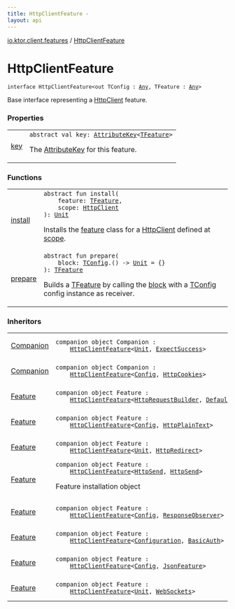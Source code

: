 ```yaml
---
title: HttpClientFeature - 
layout: api
---
```


<div class='api-docs-breadcrumbs'><a href="../index.html">io.ktor.client.features</a> / <a href="./index.html">HttpClientFeature</a></div>

# HttpClientFeature

<div class="signature"><code><span class="keyword">interface </span><span class="identifier">HttpClientFeature</span><span class="symbol">&lt;</span><span class="keyword">out</span>&nbsp;<span class="identifier">TConfig</span>&nbsp;<span class="symbol">:</span>&nbsp;<a href="https://kotlinlang.org/api/latest/jvm/stdlib/kotlin/-any/index.html"><span class="identifier">Any</span></a><span class="symbol">, </span><span class="identifier">TFeature</span>&nbsp;<span class="symbol">:</span>&nbsp;<a href="https://kotlinlang.org/api/latest/jvm/stdlib/kotlin/-any/index.html"><span class="identifier">Any</span></a><span class="symbol">&gt;</span></code></div>

Base interface representing a <a href="../../io.ktor.client/-http-client/index.html">HttpClient</a> feature.

### Properties

<table class="api-docs-table">
<tbody>
<tr>
<td markdown="1">

<a href="key.html">key</a>


</td>
<td markdown="1">
<div class="signature"><code><span class="keyword">abstract</span> <span class="keyword">val </span><span class="identifier">key</span><span class="symbol">: </span><a href="../../io.ktor.util/-attribute-key/index.html"><span class="identifier">AttributeKey</span></a><span class="symbol">&lt;</span><a href="index.html#TFeature"><span class="identifier">TFeature</span></a><span class="symbol">&gt;</span></code></div>

The <a href="../../io.ktor.util/-attribute-key/index.html">AttributeKey</a> for this feature.


</td>
</tr>
</tbody>
</table>

### Functions

<table class="api-docs-table">
<tbody>
<tr>
<td markdown="1">

<a href="install.html">install</a>


</td>
<td markdown="1">
<div class="signature"><code><span class="keyword">abstract</span> <span class="keyword">fun </span><span class="identifier">install</span><span class="symbol">(</span><br/>&nbsp;&nbsp;&nbsp;&nbsp;<span class="parameterName" id="io.ktor.client.features.HttpClientFeature$install(io.ktor.client.features.HttpClientFeature.TFeature, io.ktor.client.HttpClient)/feature">feature</span><span class="symbol">:</span>&nbsp;<a href="index.html#TFeature"><span class="identifier">TFeature</span></a><span class="symbol">, </span><br/>&nbsp;&nbsp;&nbsp;&nbsp;<span class="parameterName" id="io.ktor.client.features.HttpClientFeature$install(io.ktor.client.features.HttpClientFeature.TFeature, io.ktor.client.HttpClient)/scope">scope</span><span class="symbol">:</span>&nbsp;<a href="../../io.ktor.client/-http-client/index.html"><span class="identifier">HttpClient</span></a><br/><span class="symbol">)</span><span class="symbol">: </span><a href="https://kotlinlang.org/api/latest/jvm/stdlib/kotlin/-unit/index.html"><span class="identifier">Unit</span></a></code></div>

Installs the <a href="install.html#io.ktor.client.features.HttpClientFeature$install(io.ktor.client.features.HttpClientFeature.TFeature, io.ktor.client.HttpClient)/feature">feature</a> class for a <a href="../../io.ktor.client/-http-client/index.html">HttpClient</a> defined at <a href="install.html#io.ktor.client.features.HttpClientFeature$install(io.ktor.client.features.HttpClientFeature.TFeature, io.ktor.client.HttpClient)/scope">scope</a>.


</td>
</tr>
<tr>
<td markdown="1">

<a href="prepare.html">prepare</a>


</td>
<td markdown="1">
<div class="signature"><code><span class="keyword">abstract</span> <span class="keyword">fun </span><span class="identifier">prepare</span><span class="symbol">(</span><br/>&nbsp;&nbsp;&nbsp;&nbsp;<span class="parameterName" id="io.ktor.client.features.HttpClientFeature$prepare(kotlin.Function1((io.ktor.client.features.HttpClientFeature.TConfig, kotlin.Unit)))/block">block</span><span class="symbol">:</span>&nbsp;<a href="index.html#TConfig"><span class="identifier">TConfig</span></a><span class="symbol">.</span><span class="symbol">(</span><span class="symbol">)</span>&nbsp;<span class="symbol">-&gt;</span>&nbsp;<a href="https://kotlinlang.org/api/latest/jvm/stdlib/kotlin/-unit/index.html"><span class="identifier">Unit</span></a>&nbsp;<span class="symbol">=</span>&nbsp;{}<br/><span class="symbol">)</span><span class="symbol">: </span><a href="index.html#TFeature"><span class="identifier">TFeature</span></a></code></div>

Builds a <a href="index.html#TFeature">TFeature</a> by calling the <a href="prepare.html#io.ktor.client.features.HttpClientFeature$prepare(kotlin.Function1((io.ktor.client.features.HttpClientFeature.TConfig, kotlin.Unit)))/block">block</a> with a <a href="index.html#TConfig">TConfig</a> config instance as receiver.


</td>
</tr>
</tbody>
</table>

### Inheritors

<table class="api-docs-table">
<tbody>
<tr>
<td markdown="1">

<a href="../-expect-success/-companion/index.html">Companion</a>


</td>
<td markdown="1">
<div class="signature"><code><span class="keyword">companion</span> <span class="keyword">object </span><span class="identifier">Companion</span>&nbsp;<span class="symbol">:</span>&nbsp;<br/>&nbsp;&nbsp;&nbsp;&nbsp;<a href="./index.md"><span class="identifier">HttpClientFeature</span></a><span class="symbol">&lt;</span><a href="https://kotlinlang.org/api/latest/jvm/stdlib/kotlin/-unit/index.html"><span class="identifier">Unit</span></a><span class="symbol">,</span>&nbsp;<a href="../-expect-success/index.html"><span class="identifier">ExpectSuccess</span></a><span class="symbol">&gt;</span></code></div>

</td>
</tr>
<tr>
<td markdown="1">

<a href="../../io.ktor.client.features.cookies/-http-cookies/-companion/index.html">Companion</a>


</td>
<td markdown="1">
<div class="signature"><code><span class="keyword">companion</span> <span class="keyword">object </span><span class="identifier">Companion</span>&nbsp;<span class="symbol">:</span>&nbsp;<br/>&nbsp;&nbsp;&nbsp;&nbsp;<a href="./index.md"><span class="identifier">HttpClientFeature</span></a><span class="symbol">&lt;</span><a href="../../io.ktor.client.features.cookies/-http-cookies/-config/index.html"><span class="identifier">Config</span></a><span class="symbol">,</span>&nbsp;<a href="../../io.ktor.client.features.cookies/-http-cookies/index.html"><span class="identifier">HttpCookies</span></a><span class="symbol">&gt;</span></code></div>

</td>
</tr>
<tr>
<td markdown="1">

<a href="../-default-request/-feature/index.html">Feature</a>


</td>
<td markdown="1">
<div class="signature"><code><span class="keyword">companion</span> <span class="keyword">object </span><span class="identifier">Feature</span>&nbsp;<span class="symbol">:</span>&nbsp;<br/>&nbsp;&nbsp;&nbsp;&nbsp;<a href="./index.md"><span class="identifier">HttpClientFeature</span></a><span class="symbol">&lt;</span><a href="../../io.ktor.client.request/-http-request-builder/index.html"><span class="identifier">HttpRequestBuilder</span></a><span class="symbol">,</span>&nbsp;<a href="../-default-request/index.html"><span class="identifier">DefaultRequest</span></a><span class="symbol">&gt;</span></code></div>

</td>
</tr>
<tr>
<td markdown="1">

<a href="../-http-plain-text/-feature/index.html">Feature</a>


</td>
<td markdown="1">
<div class="signature"><code><span class="keyword">companion</span> <span class="keyword">object </span><span class="identifier">Feature</span>&nbsp;<span class="symbol">:</span>&nbsp;<br/>&nbsp;&nbsp;&nbsp;&nbsp;<a href="./index.md"><span class="identifier">HttpClientFeature</span></a><span class="symbol">&lt;</span><a href="../-http-plain-text/-config/index.html"><span class="identifier">Config</span></a><span class="symbol">,</span>&nbsp;<a href="../-http-plain-text/index.html"><span class="identifier">HttpPlainText</span></a><span class="symbol">&gt;</span></code></div>

</td>
</tr>
<tr>
<td markdown="1">

<a href="../-http-redirect/-feature/index.html">Feature</a>


</td>
<td markdown="1">
<div class="signature"><code><span class="keyword">companion</span> <span class="keyword">object </span><span class="identifier">Feature</span>&nbsp;<span class="symbol">:</span>&nbsp;<br/>&nbsp;&nbsp;&nbsp;&nbsp;<a href="./index.md"><span class="identifier">HttpClientFeature</span></a><span class="symbol">&lt;</span><a href="https://kotlinlang.org/api/latest/jvm/stdlib/kotlin/-unit/index.html"><span class="identifier">Unit</span></a><span class="symbol">,</span>&nbsp;<a href="../-http-redirect/index.html"><span class="identifier">HttpRedirect</span></a><span class="symbol">&gt;</span></code></div>

</td>
</tr>
<tr>
<td markdown="1">

<a href="../-http-send/-feature/index.html">Feature</a>


</td>
<td markdown="1">
<div class="signature"><code><span class="keyword">companion</span> <span class="keyword">object </span><span class="identifier">Feature</span>&nbsp;<span class="symbol">:</span>&nbsp;<br/>&nbsp;&nbsp;&nbsp;&nbsp;<a href="./index.md"><span class="identifier">HttpClientFeature</span></a><span class="symbol">&lt;</span><a href="../-http-send/index.html"><span class="identifier">HttpSend</span></a><span class="symbol">,</span>&nbsp;<a href="../-http-send/index.html"><span class="identifier">HttpSend</span></a><span class="symbol">&gt;</span></code></div>

Feature installation object


</td>
</tr>
<tr>
<td markdown="1">

<a href="../../io.ktor.client.features.observer/-response-observer/-feature/index.html">Feature</a>


</td>
<td markdown="1">
<div class="signature"><code><span class="keyword">companion</span> <span class="keyword">object </span><span class="identifier">Feature</span>&nbsp;<span class="symbol">:</span>&nbsp;<br/>&nbsp;&nbsp;&nbsp;&nbsp;<a href="./index.md"><span class="identifier">HttpClientFeature</span></a><span class="symbol">&lt;</span><a href="../../io.ktor.client.features.observer/-response-observer/-config/index.html"><span class="identifier">Config</span></a><span class="symbol">,</span>&nbsp;<a href="../../io.ktor.client.features.observer/-response-observer/index.html"><span class="identifier">ResponseObserver</span></a><span class="symbol">&gt;</span></code></div>

</td>
</tr>
<tr>
<td markdown="1">

<a href="../../io.ktor.client.features.auth.basic/-basic-auth/-feature/index.html">Feature</a>


</td>
<td markdown="1">
<div class="signature"><code><span class="keyword">companion</span> <span class="keyword">object </span><span class="identifier">Feature</span>&nbsp;<span class="symbol">:</span>&nbsp;<br/>&nbsp;&nbsp;&nbsp;&nbsp;<a href="./index.md"><span class="identifier">HttpClientFeature</span></a><span class="symbol">&lt;</span><a href="../../io.ktor.client.features.auth.basic/-basic-auth/-configuration/index.html"><span class="identifier">Configuration</span></a><span class="symbol">,</span>&nbsp;<a href="../../io.ktor.client.features.auth.basic/-basic-auth/index.html"><span class="identifier">BasicAuth</span></a><span class="symbol">&gt;</span></code></div>

</td>
</tr>
<tr>
<td markdown="1">

<a href="../../io.ktor.client.features.json/-json-feature/-feature/index.html">Feature</a>


</td>
<td markdown="1">
<div class="signature"><code><span class="keyword">companion</span> <span class="keyword">object </span><span class="identifier">Feature</span>&nbsp;<span class="symbol">:</span>&nbsp;<br/>&nbsp;&nbsp;&nbsp;&nbsp;<a href="./index.md"><span class="identifier">HttpClientFeature</span></a><span class="symbol">&lt;</span><a href="../../io.ktor.client.features.json/-json-feature/-config/index.html"><span class="identifier">Config</span></a><span class="symbol">,</span>&nbsp;<a href="../../io.ktor.client.features.json/-json-feature/index.html"><span class="identifier">JsonFeature</span></a><span class="symbol">&gt;</span></code></div>

</td>
</tr>
<tr>
<td markdown="1">

<a href="../../io.ktor.client.features.websocket/-web-sockets/-feature/index.html">Feature</a>


</td>
<td markdown="1">
<div class="signature"><code><span class="keyword">companion</span> <span class="keyword">object </span><span class="identifier">Feature</span>&nbsp;<span class="symbol">:</span>&nbsp;<br/>&nbsp;&nbsp;&nbsp;&nbsp;<a href="./index.md"><span class="identifier">HttpClientFeature</span></a><span class="symbol">&lt;</span><a href="https://kotlinlang.org/api/latest/jvm/stdlib/kotlin/-unit/index.html"><span class="identifier">Unit</span></a><span class="symbol">,</span>&nbsp;<a href="../../io.ktor.client.features.websocket/-web-sockets/index.html"><span class="identifier">WebSockets</span></a><span class="symbol">&gt;</span></code></div>

</td>
</tr>
</tbody>
</table>
